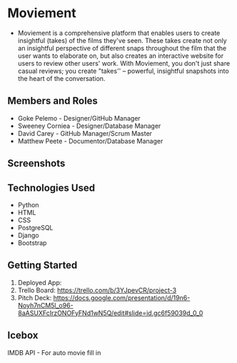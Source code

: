 # Moviement
- Moviement is a comprehensive platform that enables users to create insightful (takes) of the films they've seen. These takes create not only an insightful perspective of different snaps throughout the film that the user wants to elaborate on, but also creates an interactive website for users to review other users' work. With Moviement, you don't just share casual reviews; you create "takes'' – powerful, insightful snapshots into the heart of the conversation.
## Members and Roles
- Goke Pelemo - Designer/GitHub Manager
- Sweeney Corniea - Designer/Database Manager
- David Carey - GitHub Manager/Scrum Master
- Matthew Peete - Documentor/Database Manager
## Screenshots
## Technologies Used
- Python
- HTML
- CSS
- PostgreSQL
- Django
- Bootstrap
## Getting Started
1. Deployed App:
2. Trello Board: https://trello.com/b/3YJpevCR/project-3
3. Pitch Deck: https://docs.google.com/presentation/d/19n6-Noyh7nCM5l_o96-8aASUXFcIrzONOFyFNd1wN5Q/edit#slide=id.gc6f59039d_0_0
## Icebox
IMDB API - For auto movie fill in
